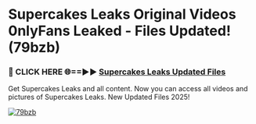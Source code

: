 # Supercakes Leaks Original Videos 0nlyFans Leaked - Files Updated! (79bzb)

<h3>🔴 CLICK HERE 🌐==►► <a href="https://tinyurl.com/ms9xzufz" rel="nofollow">Supercakes Leaks Updated Files</a></h3>

Get Supercakes Leaks and all content. Now you can access all videos and pictures of Supercakes Leaks. New Updated Files 2025!

[![79bzb](https://i.imgur.com/ppqm5kG.gif)](https://tinyurl.com/ms9xzufz)
